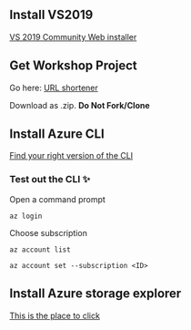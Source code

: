 ## Install VS2019
[VS 2019 Community Web installer](https://visualstudio.microsoft.com/vs/)

## Get Workshop Project
Go here: [URL shortener](https://github.com/fxmauricard/aspnetcore-url-shortener )

Download as .zip. __Do Not Fork/Clone__

## Install Azure CLI
[Find your right version of the CLI](https://docs.microsoft.com/en-us/cli/azure/install-azure-cli?view=azure-cli-latest )

### Test out the CLI :sparkles:
Open a command prompt 

`az login`

Choose subscription

`az account list`

`az account set --subscription <ID>`


## Install Azure storage explorer
[This is the place to click](https://azure.microsoft.com/en-gb/features/storage-explorer/)
